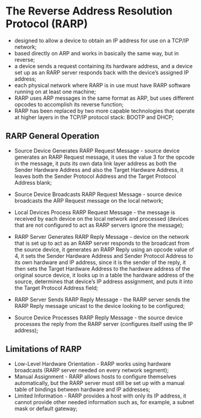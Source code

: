 # The Reverse Address Resolution Protocol (RARP)

- designed to allow a device to obtain an IP address for use on a TCP/IP network;
- based directly on ARP and works in basically the same way, but in reverse;
- a device sends a request containing its hardware address, and a device set up as an RARP server responds back with the device’s assigned IP address;
- each physical network where RARP is in use must have RARP software running on at least one machine;
- RARP uses ARP messages in the same format as ARP, but uses different opcodes to accomplish its reverse function;
- RARP has been replaced by two more capable technologies that operate at higher layers in the TCP/IP protocol stack: BOOTP and DHCP;

## RARP General Operation

- Source Device Generates RARP Request Message - source device generates an RARP Request message, it uses the value 3 for the opcode in the message, it puts its own data link layer address 
as both the Sender Hardware Address and also the Target Hardware Address, it leaves both the Sender Protocol Address and the Target Protocol Address blank;

- Source Device Broadcasts RARP Request Message - source device broadcasts the ARP Request message on the local network;

- Local Devices Process RARP Request Message - the message is received by each device on the local network and processed (devices that are not configured to act as RARP servers ignore the message);

- RARP Server Generates RARP Reply Message - device on the network that is set up to act as an RARP server responds to the broadcast from the source device, it generates an RARP Reply using 
an opcode value of 4, it sets the Sender Hardware Address and Sender Protocol Address to its own hardware and IP address, since it is the sender of the reply, it then sets the Target 
Hardware Address to the hardware address of the original source device, it looks up in a table the hardware address of the source, determines that device’s IP address assignment, and puts 
it into the Target Protocol Address field;

- RARP Server Sends RARP Reply Message - the RARP server sends the RARP Reply message unicast to the device looking to be configured;

- Source Device Processes RARP Reply Message - the source device processes the reply from the RARP server (configures itself using the IP address);

## Limitations of RARP

- Low-Level Hardware Orientation - RARP works using hardware broadcasts (RARP server needed on every network segment);
- Manual Assignment - RARP allows hosts to configure themselves automatically, but the RARP server must still be set up with a manual table of bindings between hardware and IP addresses;
- Limited Information - RARP provides a host with only its IP address, it cannot provide other needed information such as, for example, a subnet mask or default gateway;
